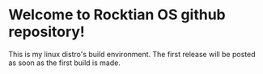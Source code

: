 # Welcome to Rocktian OS github repository!

This is my linux distro's build environment.
The first release will be posted as soon as the first build is made.
